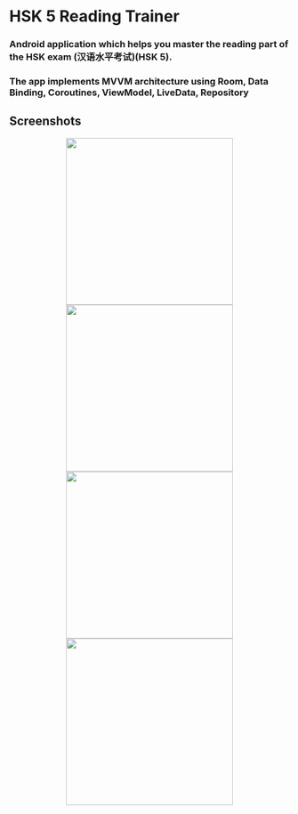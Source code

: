 # HSK 5 Reading Trainer

### Android application which helps you master the reading part of the HSK exam (汉语水平考试)(HSK 5). 

### The app implements MVVM architecture using Room, Data Binding, Coroutines, ViewModel, LiveData, Repository

## Screenshots

<p align="center">
  <img src="https://user-images.githubusercontent.com/42889643/100813269-f4f02c80-3479-11eb-9228-8eea4b470acc.png" width="300">
  <img src="https://user-images.githubusercontent.com/42889643/100813309-089b9300-347a-11eb-9a4a-133fc23176b8.png" width="300">
  <img src="https://user-images.githubusercontent.com/42889643/100813327-1224fb00-347a-11eb-9b5f-d1df4af7c816.png" width="300">
  <img src="https://user-images.githubusercontent.com/42889643/100813290-fd486780-3479-11eb-93f8-49cc23aaf8fb.png" width="300">
</p>
